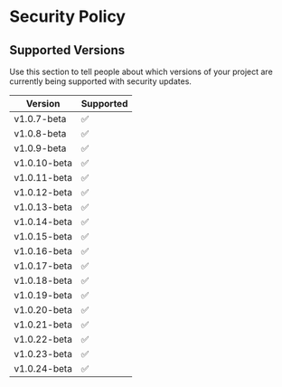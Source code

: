 # Security Policy

## Supported Versions

Use this section to tell people about which versions of your project are
currently being supported with security updates.

| Version | Supported          |
| ------- | ------------------ |
| v1.0.7-beta   | :white_check_mark: |
| v1.0.8-beta   | :white_check_mark: |
| v1.0.9-beta   | :white_check_mark: |
| v1.0.10-beta   | :white_check_mark: |
| v1.0.11-beta   | :white_check_mark: |
| v1.0.12-beta   | :white_check_mark: |
| v1.0.13-beta   | :white_check_mark: |
| v1.0.14-beta   | :white_check_mark: |
| v1.0.15-beta   | :white_check_mark: |
| v1.0.16-beta   | :white_check_mark: |
| v1.0.17-beta   | :white_check_mark: |
| v1.0.18-beta   | :white_check_mark: |
| v1.0.19-beta   | :white_check_mark: |
| v1.0.20-beta   | :white_check_mark: |
| v1.0.21-beta   | :white_check_mark: |
| v1.0.22-beta   | :white_check_mark: |
| v1.0.23-beta   | :white_check_mark: |
| v1.0.24-beta   | :white_check_mark: |

